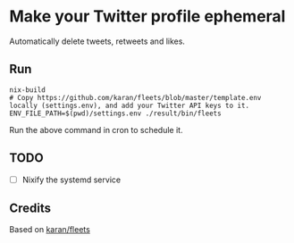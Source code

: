 # Make your Twitter profile ephemeral

Automatically delete tweets, retweets and likes.

## Run

```
nix-build
# Copy https://github.com/karan/fleets/blob/master/template.env locally (settings.env), and add your Twitter API keys to it.
ENV_FILE_PATH=$(pwd)/settings.env ./result/bin/fleets
```

Run the above command in cron to schedule it.

## TODO

- [ ] Nixify the systemd service

## Credits

Based on [karan/fleets](https://github.com/karan/fleets)
